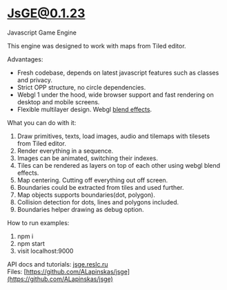 # JsGE@0.1.23

Javascript Game Engine

This engine was designed to work with maps from Tiled editor.

Advantages:
* Fresh codebase, depends on latest javascript features such as classes and privacy.
* Strict OPP structure, no circle dependencies.
* Webgl 1 under the hood, wide browser support and fast rendering on desktop and mobile screens.
* Flexible multilayer design. Webgl [blend effects](https://developer.mozilla.org/en-US/docs/Web/API/WebGLRenderingContext/blendFunc).

What you can do with it:
1. Draw primitives, texts, load images, audio and tilemaps with tilesets from Tiled editor.
2. Render everything in a sequence.
4. Images can be animated, switching their indexes.
5. Tiles can be rendered as layers on top of each other using webgl blend effects.
6. Map centering. Cutting off everything out off screen.
7. Boundaries could be extracted from tiles and used further.
8. Map objects supports boundaries(dot, polygon).
9. Collision detection for dots, lines and polygons included.
10. Boundaries helper drawing as debug option.

How to run examples:
1. npm i
2. npm start
3. visit localhost:9000

API docs and tutorials: [jsge.reslc.ru](https://jsge.reslc.ru) \
Files: [https://github.com/ALapinskas/jsge](https://github.com/ALapinskas/jsge)